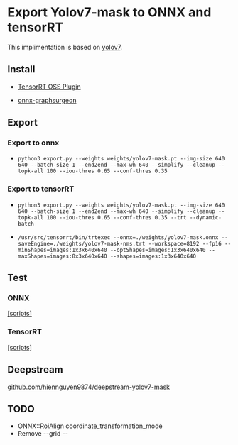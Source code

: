 # Export Yolov7-mask to ONNX and tensorRT

This implimentation is based on [yolov7](https://github.com/WongKinYiu/yolov7/tree/mask).

## Install

- [TensorRT OSS Plugin](https://github.com/hiennguyen9874/TensorRT)

- [onnx-graphsurgeon](https://github.com/NVIDIA/TensorRT/tree/main/tools/onnx-graphsurgeon)

## Export

### Export to onnx

- `python3 export.py --weights weights/yolov7-mask.pt --img-size 640 640 --batch-size 1 --end2end --max-wh 640 --simplify --cleanup --topk-all 100 --iou-thres 0.65 --conf-thres 0.35`

### Export to tensorRT

- `python3 export.py --weights weights/yolov7-mask.pt --img-size 640 640 --batch-size 1 --end2end --max-wh 640 --simplify --cleanup --topk-all 100 --iou-thres 0.65 --conf-thres 0.35 --trt --dynamic-batch`

- `/usr/src/tensorrt/bin/trtexec --onnx=./weights/yolov7-mask.onnx --saveEngine=./weights/yolov7-mask-nms.trt --workspace=8192 --fp16 --minShapes=images:1x3x640x640 --optShapes=images:1x3x640x640 --maxShapes=images:8x3x640x640 --shapes=images:1x3x640x640`

## Test

### ONNX

[[scripts]](./tools/Yolov7onnx_mask.ipynb)

### TensorRT

[[scripts]](./tools/YOLOv7trt_mask.ipynb)

## Deepstream

[github.com/hiennguyen9874/deepstream-yolov7-mask](https://github.com/hiennguyen9874/deepstream-yolov7-mask)

## TODO

- ONNX::RoiAlign coordinate_transformation_mode
- Remove --grid
-- 